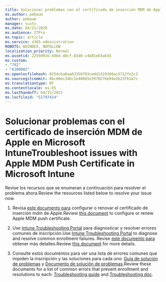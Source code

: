 ```yaml
---
title: Solucionar problemas con el certificado de inserción MDM de Apple en Microsoft Intune
ms.author: pebaum
author: pebaum
manager: scotv
ms.date: 04/21/2020
ms.audience: ITPro
ms.topic: article
ms.service: o365-administration
ROBOTS: NOINDEX, NOFOLLOW
localization_priority: Normal
ms.assetid: 2259d916-4d6d-40cf-83d0-c4b81eb3ab35
ms.custom:
- "782"
- "6200002"
ms.openlocfilehash: 8154cba0aa63356f83cedd1329366ac5712fe2c3
ms.sourcegitcommit: 8bc60ec34bc1e40685e3976576e04a2623f63a7c
ms.translationtype: MT
ms.contentlocale: es-ES
ms.lasthandoff: 04/15/2021
ms.locfileid: "51797414"
---
```

# <a name="troubleshoot-issues-with-apple-mdm-push-certificate-in-microsoft-intune"></a><span data-ttu-id="d3a43-102">Solucionar problemas con el certificado de inserción MDM de Apple en Microsoft Intune</span><span class="sxs-lookup"><span data-stu-id="d3a43-102">Troubleshoot issues with Apple MDM Push Certificate in Microsoft Intune</span></span>

<span data-ttu-id="d3a43-103">Revise los recursos que se enumeran a continuación para resolver el problema ahora.</span><span class="sxs-lookup"><span data-stu-id="d3a43-103">Review the resources listed below to resolve your issue now.</span></span>
  
1. <span data-ttu-id="d3a43-104">Revisa [este documento para](https://docs.microsoft.com/intune/apple-mdm-push-certificate-get) configurar o renovar el certificado de inserción mdm de Apple.</span><span class="sxs-lookup"><span data-stu-id="d3a43-104">Review [this document](https://docs.microsoft.com/intune/apple-mdm-push-certificate-get) to configure or renew Apple MDM push certificate.</span></span>

2. <span data-ttu-id="d3a43-105">Use [Intune Troubleshooting Portal](https://devicemanagement.microsoft.com/#blade/Microsoft_Intune_DeviceSettings/TroubleshootBlade) para diagnosticar y resolver errores comunes de inscripción.</span><span class="sxs-lookup"><span data-stu-id="d3a43-105">Use [Intune Troubleshooting Portal](https://devicemanagement.microsoft.com/#blade/Microsoft_Intune_DeviceSettings/TroubleshootBlade) to diagnose and resolve common enrollment failures.</span></span> <span data-ttu-id="d3a43-106">Revise [este documento para](https://docs.microsoft.com/intune/help-desk-operators) obtener más detalles.</span><span class="sxs-lookup"><span data-stu-id="d3a43-106">Review [this document](https://docs.microsoft.com/intune/help-desk-operators) for more details.</span></span>

3. <span data-ttu-id="d3a43-107">Consulte estos documentos para ver una lista de errores comunes que impiden la inscripción y las soluciones para cada uno: [Guía de solución de problemas](https://support.microsoft.com/help/4039809/troubleshooting-ios-device-enrollment-in-intune) y [Documento de solución de problemas](https://docs.microsoft.com/troubleshoot/mem/intune/troubleshoot-device-enrollment-in-intune).</span><span class="sxs-lookup"><span data-stu-id="d3a43-107">Review these documents for a list of common errors that prevent enrollment and resolutions to each: [Troubleshooting guide](https://support.microsoft.com/help/4039809/troubleshooting-ios-device-enrollment-in-intune) and [Troubleshooting doc](https://docs.microsoft.com/troubleshoot/mem/intune/troubleshoot-device-enrollment-in-intune).</span></span>
